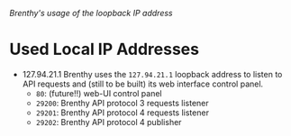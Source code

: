 _Brenthy's usage of the loopback IP address_

# Used Local IP Addresses

- 127.94.21.1
	Brenthy uses the `127.94.21.1` loopback address to listen to API requests and (still to be built) its web interface control panel. 
	- `80`: (future!!) web-UI control panel
	- `29200`: Brenthy API protocol 3 requests listener
	- `29201`: Brenthy API protocol 4 requests listener
	- `29202`: Brenthy API protocol 4 publisher